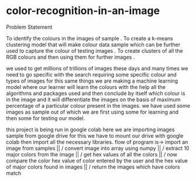 # color-recognition-in-an-image
Problem Statement 
 
To identify the colours in the images of sample . 
To create a k-means clustering model that will make colour data sample which can be further used to capture the colour of testing  images  . 
To create clusters of all the RGB colours and then using them for further images . 

we used to get millions of trillions of images these days and many times we need to go specific with the search 
requiring some specific colour and types of images for this same things we are making a machine learning model where our 
learner will learn the colours with the help all the algorithms and packages used and then conclude by itself which colour is in 
the image and it will differentiate the images on the basis of maximum percentage of a particular colour present in the images. 
we have used some images as sample out of which we are first  using some  for learning  and then some for  testing our model.

this project is being run in google colab here we are importing images sample from google drive for this we have to mount our drive with google colab
then import all the necessary libraries.
flow of program is->
import an image from samples
         ||
         \/
convert image into array using numpy
         ||
         \/
extract 10 major colors from the image
        ||
        \/
get hex values of all the colors
        ||
        \/
now compare the color hex value of color entered by the user and the hex value of major colors found in images
        ||
        \/
return the images which have colors match 
